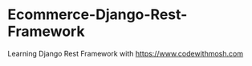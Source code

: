 # Ecommerce-Django-Rest-Framework


Learning Django Rest Framework with https://www.codewithmosh.com
